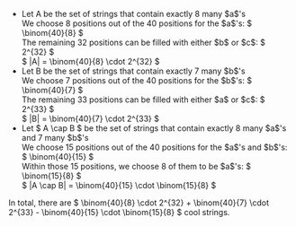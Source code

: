 <ul>
    <li> Let A be the set of strings that contain exactly 8 many $a$'s <br/> 
    We choose 8 positions out of the 40 positions for the $a$'s: $ \binom{40}{8} $ <br/> 
    The remaining 32 positions can be filled with either $b$ or $c$: $ 2^{32} $ <br/> 
    $ |A| = \binom{40}{8} \cdot 2^{32} $
    <li> Let B be the set of strings that contain exactly 7 many $b$'s <br/> 
    We choose 7 positions out of the 40 positions for the $b$'s: $ \binom{40}{7} $ <br/> 
    The remaining 33 positions can be filled with either $a$ or $c$: $ 2^{33} $ <br/> 
    $ |B| = \binom{40}{7} \cdot 2^{33} $
    <li> Let $ A \cap B $ be the set of strings that contain exactly 8 many $a$'s and 7 many $b$'s <br/> 
    We choose 15 positions out of the 40 positions for the $a$'s and $b$'s: $ \binom{40}{15} $ <br/> 
    Within those 15 positions, we choose 8 of them to be $a$'s: $ \binom{15}{8} $ <br/> 
    $ |A \cap B| = \binom{40}{15} \cdot \binom{15}{8} $
</ul>
In total, there are $ \binom{40}{8} \cdot 2^{32} + \binom{40}{7} \cdot 2^{33} - \binom{40}{15} \cdot \binom{15}{8} $ cool strings.
